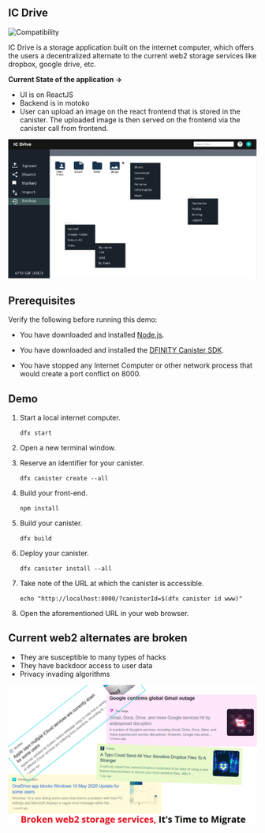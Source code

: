 ## IC Drive

![Compatibility](https://img.shields.io/badge/compatibility-0.7.0-blue)

IC Drive is a storage application built on the internet computer, which offers the users a decentralized alternate to the current web2 storage services like dropbox, google drive, etc. <br>

**Current State of the application ->**
- UI is on ReactJS
- Backend is in motoko
- User can upload an image on the react frontend that is stored in the canister. The uploaded image is then served on the frontend via the canister call from frontend.

![alt text](https://github.com/IC-Drive/ic-drive/blob/master/res/images/dashboard.png?raw=true)

## Prerequisites

Verify the following before running this demo:

*  You have downloaded and installed [Node.js](https://nodejs.org).

*  You have downloaded and installed the [DFINITY Canister
   SDK](https://sdk.dfinity.org).

*  You have stopped any Internet Computer or other network process that would
   create a port conflict on 8000.

## Demo

1. Start a local internet computer.

   ```text
   dfx start
   ```

1. Open a new terminal window.

1. Reserve an identifier for your canister.

   ```text
   dfx canister create --all
   ```

1. Build your front-end.

   ```text
   npm install
   ```

1. Build your canister.

   ```text
   dfx build
   ```

1. Deploy your canister.

   ```text
   dfx canister install --all
   ```

1. Take note of the URL at which the canister is accessible.

   ```text
   echo "http://localhost:8000/?canisterId=$(dfx canister id www)"
   ```

1. Open the aforementioned URL in your web browser.

## Current web2 alternates are broken
- They are susceptible to many types of hacks
- They have backdoor access to user data
- Privacy invading algorithms

![alt text](https://github.com/IC-Drive/ic-drive/blob/master/res/images/broken-web2-services.png?raw=true)
